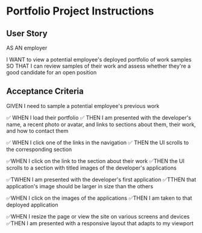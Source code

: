 # Portfolio Project Instructions

## User Story

AS AN employer

I WANT to view a potential employee's deployed portfolio of work samples
SO THAT I can review samples of their work and assess whether they're a good candidate for an open position

## Acceptance Criteria

GIVEN I need to sample a potential employee's previous work

✅ WHEN I load their portfolio
✅ THEN I am presented with the developer's name, a recent photo or avatar, and links to sections about them, their work, and how to contact them

✅ WHEN I click one of the links in the navigation
✅ THEN the UI scrolls to the corresponding section

✅WHEN I click on the link to the section about their work
✅THEN the UI scrolls to a section with titled images of the developer's applications

✅TWHEN I am presented with the developer's first application
✅TTHEN that application's image should be larger in size than the others

✅WHEN I click on the images of the applications
✅THEN I am taken to that deployed application

✅WHEN I resize the page or view the site on various screens and devices
✅THEN I am presented with a responsive layout that adapts to my viewport
